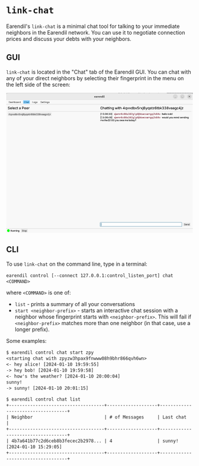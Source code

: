 # `link-chat`

Earendil's `link-chat` is a minimal chat tool for talking to your immediate neighbors in the Earendil network. You can use it to negotiate connection prices and discuss your debts with your neighbors.

## GUI
`link-chat` is located in the "Chat" tab of the Earendil GUI. You can chat with any of your direct neighbors by selecting their fingerprint in the menu on the left side of the screen:

![](../.gitbook/assets/gui-chat.png)

## CLI
To use `link-chat` on the command line, type in a terminal:

```!bash
earendil control [--connect 127.0.0.1:control_listen_port] chat <COMMAND>
```

where `<COMMAND>` is one of:
- `list` - prints a summary of all your conversations
- `start <neighbor-prefix>` - starts an interactive chat session with a neighbor whose fingerprint starts with `<neighbor-prefix>`. This will fail if `<neighbor-prefix>` matches more than one neighbor (in that case, use a longer prefix).

Some examples:

```!bash
$ earendil control chat start zpy
<starting chat with zpyzw3hpax9fnwww08h9bhr866qvh6wn>
<- hey alice! [2024-01-10 19:59:55]
-> hey bob! [2024-01-10 19:59:58]
<- how's the weather? [2024-01-10 20:00:04]
sunny!
-> sunny! [2024-01-10 20:01:15]

```

```!bash
$ earendil control chat list
+------------------------------------+-------------------+-----------------------------------+
| Neighbor                           | # of Messages     | Last chat                         |
+------------------------------------+-------------------+-----------------------------------+
| 4b7a641b77c2d6ceb8b3fecec2b2978... | 4                 | sunny! [2024-01-10 15:29:05]
+------------------------------------+-------------------+-----------------------------------+
```

